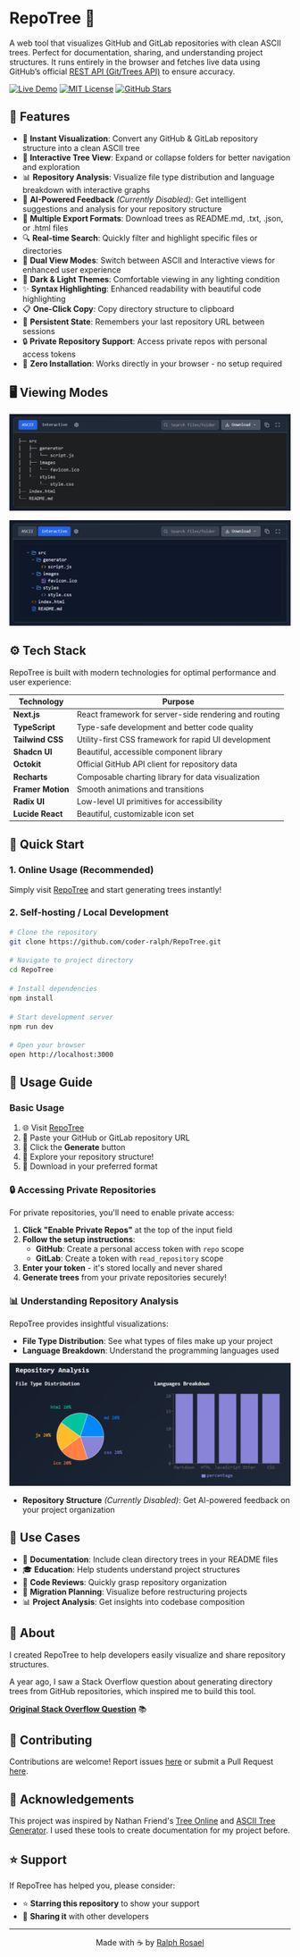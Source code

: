 # RepoTree 🌳

A web tool that visualizes GitHub and GitLab repositories with clean ASCII trees. Perfect for documentation, sharing, and understanding project structures. It runs entirely in the browser and fetches live data using GitHub’s official [REST API (Git/Trees API)](https://docs.github.com/en/rest/git/trees?apiVersion=2022-11-28#get-a-tree) to ensure accuracy.

[![Live Demo](https://img.shields.io/badge/🌐_Live_Demo-RepoTree-blue?style=for-the-badge)](https://ascii-repotree.vercel.app/)
[![MIT License](https://img.shields.io/badge/📄_License-MIT-green?style=for-the-badge)](LICENSE)
[![GitHub Stars](https://img.shields.io/github/stars/coder-ralph/RepoTree?style=for-the-badge)](https://github.com/coder-ralph/RepoTree)

## 🚀 Features

* 👀 **Instant Visualization**: Convert any GitHub & GitLab repository structure into a clean ASCII tree
* 🎯 **Interactive Tree View**: Expand or collapse folders for better navigation and exploration
* 📊 **Repository Analysis**: Visualize file type distribution and language breakdown with interactive graphs
* 🤖 **AI-Powered Feedback** *(Currently Disabled)*: Get intelligent suggestions and analysis for your repository structure
* 💾 **Multiple Export Formats**: Download trees as README.md, .txt, .json, or .html files
* 🔍 **Real-time Search**: Quickly filter and highlight specific files or directories
* 🎨 **Dual View Modes**: Switch between ASCII and Interactive views for enhanced user experience
* 🌙 **Dark & Light Themes**: Comfortable viewing in any lighting condition
* ✨ **Syntax Highlighting**: Enhanced readability with beautiful code highlighting
* 📋 **One-Click Copy**: Copy directory structure to clipboard
* 💾 **Persistent State**: Remembers your last repository URL between sessions
* 🔒 **Private Repository Support**: Access private repos with personal access tokens
* 🚀 **Zero Installation**: Works directly in your browser - no setup required

## 🖥 Viewing Modes

![ASCII Mode](ascii-view.png)

![Interactive Mode](interactive-view.png)

## ⚙️ Tech Stack

RepoTree is built with modern technologies for optimal performance and user experience:

| Technology | Purpose | 
|------------|---------|
| **Next.js** | React framework for server-side rendering and routing |
| **TypeScript** | Type-safe development and better code quality |
| **Tailwind CSS** | Utility-first CSS framework for rapid UI development |
| **Shadcn UI** | Beautiful, accessible component library |
| **Octokit** | Official GitHub API client for repository data |
| **Recharts** | Composable charting library for data visualization |
| **Framer Motion** | Smooth animations and transitions |
| **Radix UI** | Low-level UI primitives for accessibility |
| **Lucide React** | Beautiful, customizable icon set |

## 🚦 Quick Start

### 1. **Online Usage** (Recommended)
Simply visit [RepoTree](https://ascii-repotree.vercel.app/) and start generating trees instantly!

### 2. **Self-hosting / Local Development**

```bash
# Clone the repository
git clone https://github.com/coder-ralph/RepoTree.git

# Navigate to project directory
cd RepoTree

# Install dependencies
npm install

# Start development server
npm run dev

# Open your browser
open http://localhost:3000
```

## 📖 Usage Guide

### Basic Usage
1. 🌐 Visit [RepoTree](https://ascii-repotree.vercel.app/)
2. 📝 Paste your GitHub or GitLab repository URL
3. 🔘 Click the **Generate** button
4. 🎉 Explore your repository structure!
5. 💾 Download in your preferred format

### 🔒 Accessing Private Repositories

For private repositories, you'll need to enable private access:

1. **Click "Enable Private Repos"** at the top of the input field
2. **Follow the setup instructions**:
   - **GitHub**: Create a personal access token with `repo` scope
   - **GitLab**: Create a token with `read_repository` scope
3. **Enter your token** - it's stored locally and never shared
4. **Generate trees** from your private repositories securely!

### 📊 Understanding Repository Analysis

RepoTree provides insightful visualizations:
- **File Type Distribution**: See what types of files make up your project
- **Language Breakdown**: Understand the programming languages used

![Repository Analysis](repository-analysis.png)

- **Repository Structure** *(Currently Disabled)*: Get AI-powered feedback on your project organization

## 🎯 Use Cases

- 📝 **Documentation**: Include clean directory trees in your README files
- 🎓 **Education**: Help students understand project structures
- 💼 **Code Reviews**: Quickly grasp repository organization
- 🔄 **Migration Planning**: Visualize before restructuring projects
- 📊 **Project Analysis**: Get insights into codebase composition

## 🤔 About

I created RepoTree to help developers easily visualize and share repository structures.

A year ago, I saw a Stack Overflow question about generating directory trees from GitHub repositories, which inspired me to build this tool.

**[Original Stack Overflow Question](https://stackoverflow.com/questions/75522166/how-do-i-get-the-directory-tree-structure-from-a-github-repository-link)** 📚

## 🤝 Contributing

Contributions are welcome! Report issues [here](https://github.com/coder-ralph/RepoTree/issues) or submit a Pull Request [here](https://github.com/coder-ralph/RepoTree/pulls).

## 🫡 Acknowledgements

This project was inspired by Nathan Friend's [Tree Online](https://gitlab.com/nfriend/tree-online) and [ASCII Tree Generator](https://ascii-tree-generator.com/). I used these tools to create documentation for my project before.

## ⭐ Support

If RepoTree has helped you, please consider:
- ⭐ **Starring this repository** to show your support
- 💛 **Sharing it** with other developers

---

<div align="center">

Made with ☕ by [Ralph Rosael](https://app.daily.dev/coderralph)

</div>
